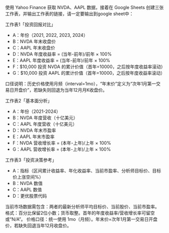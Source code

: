 使用 Yahoo Finance 获取 NVDA、AAPL 数据，接着在 Google Sheets 创建三张工作表，并输出工作表的链接，请一定要输出到google sheet中：

工作表1「投资回报对比」
- A：年份（2021, 2022, 2023, 2024）
- B：NVDA 年末收盘价
- C：AAPL 年末收盘价
- D：NVDA 年度收益率 = (当年-前年)/前年 × 100%
- E：AAPL 年度收益率 = (当年-前年)/前年 × 100%
- F：$10,000 投资 NVDA 的累计价值（首年=10000，之后按年度收益率滚动）
- G：$10,000 投资 AAPL 的累计价值（首年=10000，之后按年度收益率滚动）

口径说明：历史价格使用月频（interval=1mo），“年末价”定义为“次年1月第一交易日开盘价”，若缺失则回退为当年12月月K收盘价。

工作表2「基本面分析」
- A：年份（2021-2024）
- B：NVDA 年度营收（十亿美元）
- C：AAPL 年度营收（十亿美元）
- D：NVDA 年末市盈率
- E：AAPL 年末市盈率
- F：NVDA 营收增长率 = (本年-上年)/上年 × 100%
- G：AAPL 营收增长率 = (本年-上年)/上年 × 100%

工作表3「投资决策参考」
- A：指标（区间累计收益率、年化收益率、当前市盈率、分析师目标价、目标价上涨空间%）
- B：NVDA 数值
- C：AAPL 数值
- D：更优股票代码

当前市场数据需包含：两者的最新分析师平均目标价、当前股价、当前市盈率。
格式：百分比保留2位小数；货币取整。首年的年度收益率/营收增长率可留空或“N/A”。
价格口径：统一使用 1mo（月频）。年末价=次年1月第一交易日开盘价，若缺失回退当年12月收盘价。
